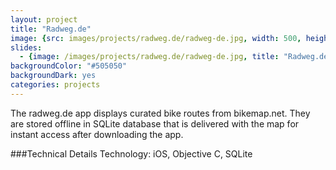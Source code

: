```yaml
---
layout: project
title: "Radweg.de"
image: {src: images/projects/radweg.de/radweg-de.jpg, width: 500, height: 281, title: "Niedersachsen Tourism Screenshots"}
slides:
  - {image: /images/projects/radweg.de/radweg-de.jpg, title: "Radweg.de"}
backgroundColor: "#505050"
backgroundDark: yes
categories: projects
---
```

The radweg.de app displays curated bike routes from bikemap.net. They are stored offline in SQLite database that is delivered with the map for instant access after downloading the app.

###Technical Details
Technology: iOS, Objective C, SQLite
